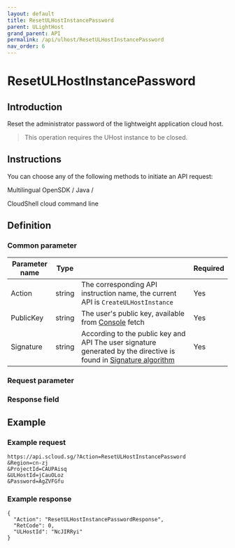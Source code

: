 ```yaml
---
layout: default
title: ResetULHostInstancePassword
parent: ULightHost
grand_parent: API
permalink: /api/ulhost/ResetULHostInstancePassword
nav_order: 6
---
```

# ResetULHostInstancePassword
## Introduction
Reset the administrator password of the lightweight application cloud host.

> This operation requires the UHost instance to be closed.

## Instructions
You can choose any of the following methods to initiate an API request:

Multilingual OpenSDK / Java /

CloudShell cloud command line

## Definition
### Common parameter

| Parameter name | Type |  | Required |
| --- | --- | --- | --- |
| Action | string | The corresponding API instruction name, the current API is `CreateULHostInstance` | Yes |
| PublicKey | string | The user's public key, available from [Console](https://console.scloud.sg/uaccount/api_manage) fetch | Yes |
| Signature | string | According to the public key and API The user signature generated by the directive is found in [Signature algorithm](https://docs.scloud.sg/api/common/signature-algorithm) | Yes |

### Request parameter


### Response field 


## Example
### Example request
```
https://api.scloud.sg/?Action=ResetULHostInstancePassword
&Region=cn-zj
&ProjectId=CAUPAisq
&ULHostId=jCauOLoz
&Password=AgZVFGfu

```
### Example response
```
{
  "Action": "ResetULHostInstancePasswordResponse",
  "RetCode": 0,
  "ULHostId": "NcJIRRyi"
}
```